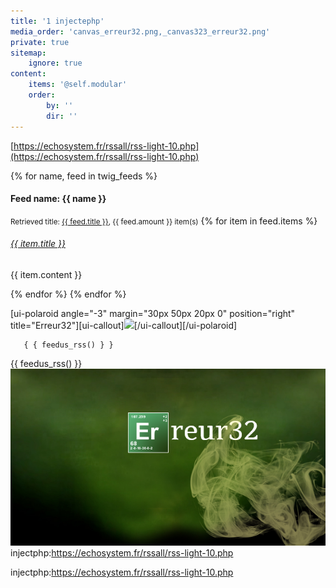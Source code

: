```yaml
---
title: '1 injectephp'
media_order: 'canvas_erreur32.png,_canvas323_erreur32.png'
private: true
sitemap:
    ignore: true
content:
    items: '@self.modular'
    order:
        by: ''
        dir: ''
---
```


 [https://echosystem.fr/rssall/rss-light-10.php](https://echosystem.fr/rssall/rss-light-10.php)
 
 {% for name, feed in twig_feeds %}
#### Feed name: {{ name }}
<small>Retrieved title: <a href="{{ feed.source }}">{{ feed.title }}</a>, {{ feed.amount }} item(s)</small>
{% for item in feed.items %}
###### <a href="{{ item.url }}">{{ item.title }}</a>
<p>{{ item.content }}</p>
{% endfor %}
{% endfor %}

 [ui-polaroid angle="-3" margin="30px 50px 20px 0" position="right" title="Erreur32"][ui-callout]<img src="![](_canvas323_erreur32.png)">[/ui-callout][/ui-polaroid]

       { { feedus_rss() } }
 {{ feedus_rss() }}
 ![](canvas_erreur32.png)
      injectphp:https://echosystem.fr/rssall/rss-light-10.php
 

injectphp:https://echosystem.fr/rssall/rss-light-10.php

